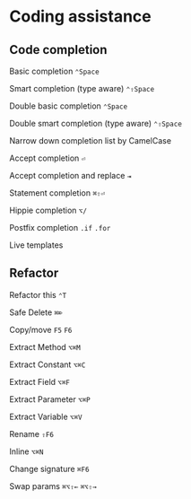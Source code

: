 # Coding assistance

## Code completion

Basic completion `⌃Space`

Smart completion (type aware) `⌃⇧Space`

Double basic completion `⌃Space`

Double smart completion (type aware) `⌃⇧Space`

Narrow down completion list by CamelCase

Accept completion `⏎`

Accept completion and replace `⇥`

Statement completion `⌘⇧⏎`

Hippie completion `⌥/`

Postfix completion  `.if` `.for`

Live templates

## Refactor

Refactor this `⌃T`

Safe Delete	`⌘⌦`

Copy/move `F5` `F6`

Extract Method	`⌥⌘M`

Extract Constant	`⌥⌘C`

Extract Field	`⌥⌘F`

Extract Parameter	`⌥⌘P`

Extract Variable	`⌥⌘V`

Rename	`⇧F6`

Inline	`⌥⌘N`

Change signature	`⌘F6`

Swap params `⌘⌥⇧←` `⌘⌥⇧→`
